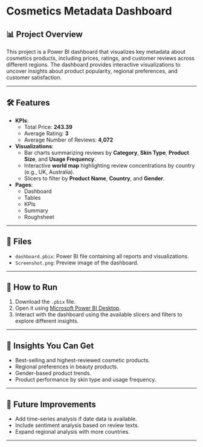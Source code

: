 # Cosmetics Metadata Dashboard

## 📊 Project Overview
This project is a Power BI dashboard that visualizes key metadata about cosmetics products, including prices, ratings, and customer reviews across different regions. The dashboard provides interactive visualizations to uncover insights about product popularity, regional preferences, and customer satisfaction.

---

## 🛠 Features
- **KPIs**:
  - Total Price: **243.39**
  - Average Rating: **3**
  - Average Number of Reviews: **4,072**
- **Visualizations**:
  - Bar charts summarizing reviews by **Category**, **Skin Type**, **Product Size**, and **Usage Frequency**.
  - Interactive **world map** highlighting review concentrations by country (e.g., UK, Australia).
  - Slicers to filter by **Product Name**, **Country**, and **Gender**.
- **Pages**:
  - Dashboard
  - Tables
  - KPIs
  - Summary
  - Roughsheet

---

## 📁 Files
- `dashboard.pbix`: Power BI file containing all reports and visualizations.
- `Screenshot.png`: Preview image of the dashboard.

---

## 🚀 How to Run
1. Download the `.pbix` file.
2. Open it using [Microsoft Power BI Desktop](https://powerbi.microsoft.com/desktop/).
3. Interact with the dashboard using the available slicers and filters to explore different insights.

---

## 🎯 Insights You Can Get
- Best-selling and highest-reviewed cosmetic products.
- Regional preferences in beauty products.
- Gender-based product trends.
- Product performance by skin type and usage frequency.

---

## 📌 Future Improvements
- Add time-series analysis if date data is available.
- Include sentiment analysis based on review texts.
- Expand regional analysis with more countries.

---
